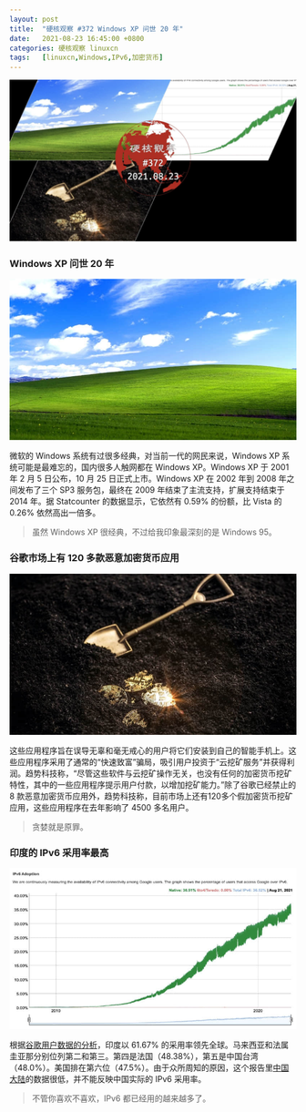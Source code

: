 ```yaml
---
layout: post
title:	"硬核观察 #372 Windows XP 问世 20 年"
date:	2021-08-23 16:45:00 +0800 
categories:	硬核观察 linuxcn 
tags:	[linuxcn,Windows,IPv6,加密货币]
---
```



![](/Asserts/Images/album/202108/23/164443omem6eiiejmfmme6.jpg)


### Windows XP 问世 20 年


![](/Asserts/Images/album/202108/23/164453ab5dp5r0dxwgp5ps.jpg)


微软的 Windows 系统有过很多经典，对当前一代的网民来说，Windows XP 系统可能是最难忘的，国内很多人触网都在 Windows XP。Windows XP 于 2001 年 2 月 5 日公布，10 月 25 日正式上市。Windows XP 在 2002 年到 2008 年之间发布了三个 SP3 服务包，最终在 2009 年结束了主流支持，扩展支持结束于 2014 年。据 Statcounter 的数据显示，它依然有 0.59% 的份额，比 Vista 的 0.26% 依然高出一倍多。



> 
> 虽然 Windows XP 很经典，不过给我印象最深刻的是 Windows 95。
> 
> 
> 


### 谷歌市场上有 120 多款恶意加密货币应用


![](/Asserts/Images/album/202108/23/164516o9cpo9jcfpoqfgzn.jpg)


这些应用程序旨在误导无辜和毫无戒心的用户将它们安装到自己的智能手机上。这些应用程序采用了通常的“快速致富”骗局，吸引用户投资于“云挖矿服务”并获得利润。趋势科技称，“尽管这些软件与云挖矿操作无关，也没有任何的加密货币挖矿特性，其中的一些应用程序提示用户付款，以增加挖矿能力。”除了谷歌已经禁止的 8 款恶意加密货币应用外，趋势科技称，目前市场上还有120多个假加密货币挖矿应用，这些应用程序在去年影响了 4500 多名用户。



> 
> 贪婪就是原罪。
> 
> 
> 


### 印度的 IPv6 采用率最高


![](/Asserts/Images/album/202108/23/164535g1mwmqe2aa8bomd2.jpg)


根据[谷歌用户数据的分析](https://www.google.com/intl/en/ipv6/statistics.html)，印度以 61.67% 的采用率领先全球。马来西亚和法属圭亚那分别位列第二和第三。第四是法国（48.38%），第五是中国台湾（48.0%）。美国排在第六位（47.5%）。由于众所周知的原因，这个报告里[中国大陆](https://www.aelius.com/njh/google-ipv6/cn.html)的数据很低，并不能反映中国实际的 IPv6 采用率。



> 
> 不管你喜欢不喜欢，IPv6 都已经用的越来越多了。
> 
> 
>
